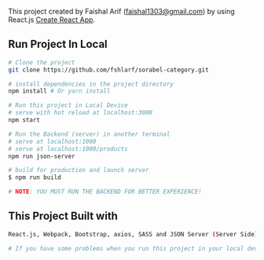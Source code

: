 This project created by Faishal Arif (faishal1303@gmail.com) by using React.js  [Create React App](https://github.com/facebook/create-react-app).

## Run Project In Local

``` bash
# Clone the project
git clone https://github.com/fshlarf/sorabel-category.git

# install dependencies in the project directory
npm install # Or yarn install

# Run this project in Local Device
# serve with hot reload at localhost:3000
npm start

# Run the Backend (server) in another terminal
# serve at localhost:1000
# serve at localhost:1000/products
npm run json-server

# build for production and launch server
$ npm run build

# NOTE: YOU MUST RUN THE BACKEND FOR BETTER EXPERIENCE! 

```

## This Project Built with

``` bash
React.js, Webpack, Bootstrap, axios, SASS and JSON Server (Server Side)

# If you have some problems when you run this project in your local device, please contact me at faishal1303@gmail.com. Enjoy.

```